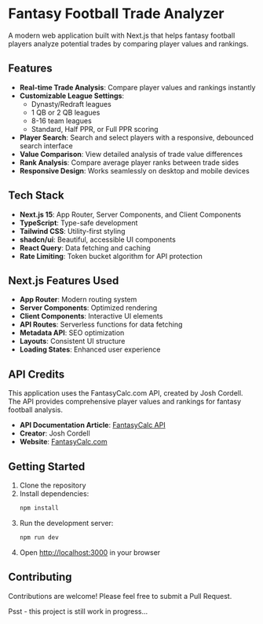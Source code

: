 # Fantasy Football Trade Analyzer

A modern web application built with Next.js that helps fantasy football players analyze potential trades by comparing player values and rankings.

## Features

- **Real-time Trade Analysis**: Compare player values and rankings instantly
- **Customizable League Settings**:
  - Dynasty/Redraft leagues
  - 1 QB or 2 QB leagues
  - 8-16 team leagues
  - Standard, Half PPR, or Full PPR scoring
- **Player Search**: Search and select players with a responsive, debounced search interface
- **Value Comparison**: View detailed analysis of trade value differences
- **Rank Analysis**: Compare average player ranks between trade sides
- **Responsive Design**: Works seamlessly on desktop and mobile devices

## Tech Stack

- **Next.js 15**: App Router, Server Components, and Client Components
- **TypeScript**: Type-safe development
- **Tailwind CSS**: Utility-first styling
- **shadcn/ui**: Beautiful, accessible UI components
- **React Query**: Data fetching and caching
- **Rate Limiting**: Token bucket algorithm for API protection

## Next.js Features Used

- **App Router**: Modern routing system
- **Server Components**: Optimized rendering
- **Client Components**: Interactive UI elements
- **API Routes**: Serverless functions for data fetching
- **Metadata API**: SEO optimization
- **Layouts**: Consistent UI structure
- **Loading States**: Enhanced user experience

## API Credits

This application uses the FantasyCalc.com API, created by Josh Cordell. The API provides comprehensive player values and rankings for fantasy football analysis.

- **API Documentation Article**: [FantasyCalc API](https://colab.research.google.com/github/fantasydatapros/blog/blob/master/fantasyfootball/fantasycalc/post_1.ipynb#scrollTo=uptDifP-xL1b)
- **Creator**: Josh Cordell
- **Website**: [FantasyCalc.com](https://fantasycalc.com)

## Getting Started

1. Clone the repository
2. Install dependencies:
   ```bash
   npm install
   ```
3. Run the development server:
   ```bash
   npm run dev
   ```
4. Open [http://localhost:3000](http://localhost:3000) in your browser

## Contributing

Contributions are welcome! Please feel free to submit a Pull Request.

Psst - this project is still work in progress...
